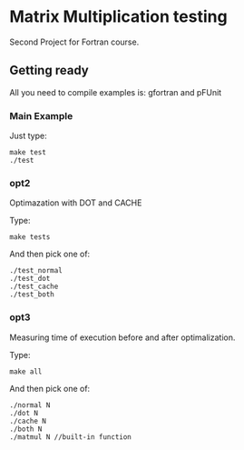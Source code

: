 # Matrix Multiplication testing

Second Project for Fortran course.

## Getting ready

All you need to compile examples is: gfortran and pFUnit

### Main Example

Just type:

```
make test
./test
```

### opt2

Optimazation with DOT and CACHE

Type:

```
make tests
```

And then pick one of:

```
./test_normal
./test_dot
./test_cache
./test_both
```

### opt3

Measuring time of execution before and after optimalization.

Type:

```
make all
```

And then pick one of:

```
./normal N
./dot N
./cache N
./both N 
./matmul N //built-in function
```
